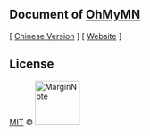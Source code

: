 ## Document of [OhMyMN](https://github.com/marginnoteapp/ohmymn)

[ [Chinese Version](https://github.com/marginnoteapp/ohmymn-docs-cn) ]  [ [Website](ohmymn.marginnote.com) ]

## License

<a href="https://github.com/marginnoteapp/ohmymn/blob/main/LICENSE">MIT</a> © <a href="https://github.com/marginnoteapp"><img src="https://testmnbbs.oss-cn-zhangjiakou.aliyuncs.com/pic/mn.png?x-oss-process=base_webp" alt="MarginNote" width="80"></a>